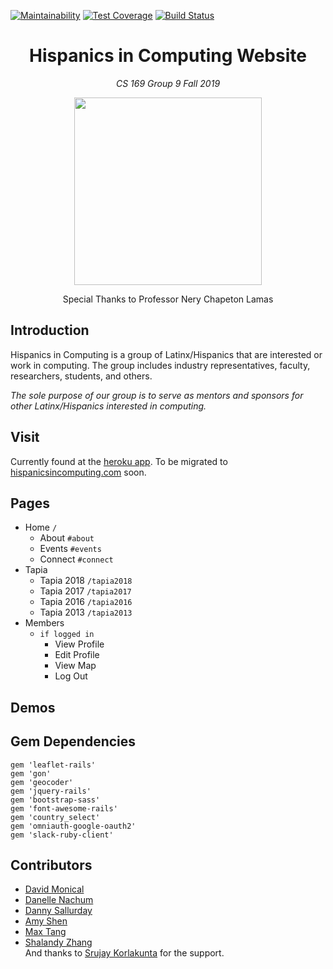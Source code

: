 [![Maintainability](https://api.codeclimate.com/v1/badges/b37257d72e1c0ba3d645/maintainability)](https://codeclimate.com/github/CS169-Group9/Hispanics-in-Computing/maintainability) [![Test Coverage](https://api.codeclimate.com/v1/badges/b37257d72e1c0ba3d645/test_coverage)](https://codeclimate.com/github/CS169-Group9/Hispanics-in-Computing/test_coverage) [![Build Status](https://travis-ci.com/CS169-Group9/Hispanics-in-Computing.svg?branch=master)](https://travis-ci.com/CS169-Group9/Hispanics-in-Computing)

<h1 align="center">Hispanics in Computing Website</h1>

<p align="center"><i>CS 169 Group 9 Fall 2019</i></p>
<p align="center">
  <img src="https://scontent-lax3-1.xx.fbcdn.net/v/t1.15752-9/s2048x2048/79140623_743663496131268_6202584433631952896_n.png?_nc_cat=101&_nc_ohc=E6qR74qITKAAQndskkjBAxDanZHPvdRPIym44IWve_dFJwUvL_RhqSTfA&_nc_ht=scontent-lax3-1.xx&oh=2653660f1fcb80cc606169c2f8fda6ad&oe=5E858A5C"  height="300">
</p>
<p align="center">Special Thanks to Professor Nery Chapeton Lamas</p>

## Introduction

Hispanics in Computing is a group of Latinx/Hispanics that are interested or work in computing. The group includes industry representatives, faculty, researchers, students, and others. 

_The sole purpose of our group is to serve as mentors and sponsors for other Latinx/Hispanics interested in computing._

## Visit

Currently found at the [heroku app](https://murmuring-mountain-07471.herokuapp.com/).
To be migrated to [hispanicsincomputing.com](http://hispanicsincomputing.org/) soon.

## Pages

* Home `/`
  * About `#about`
  * Events `#events`
  * Connect `#connect`
* Tapia 
  * Tapia 2018 `/tapia2018`
  * Tapia 2017 `/tapia2017`
  * Tapia 2016 `/tapia2016`
  * Tapia 2013 `/tapia2013`
* Members
  * `if logged in`
    * View Profile
    * Edit Profile
    * View Map
    * Log Out



## Demos



## Gem Dependencies
```
gem 'leaflet-rails'
gem 'gon'
gem 'geocoder'
gem 'jquery-rails'
gem 'bootstrap-sass'
gem 'font-awesome-rails'
gem 'country_select'
gem 'omniauth-google-oauth2'
gem 'slack-ruby-client'
```

## Contributors
* [David Monical](https://github.com/davidgmonical)
* [Danelle Nachum](https://github.com/dnachum)
* [Danny Sallurday](https://github.com/danonthemoon)
* [Amy Shen](https://github.com/shenamy)
* [Max Tang](https://github.com/MaxTang233)
* [Shalandy Zhang](https://github.com/shalandy) <br>
And thanks to [Srujay Korlakunta](https://github.com/srujayk) for the support.
